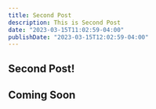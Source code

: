 ```yaml
---
title: Second Post
description: This is Second Post
date: "2023-03-15T11:02:59-04:00"
publishDate: "2023-03-15T12:02:59-04:00"
---
```


## Second Post!
## Coming Soon
